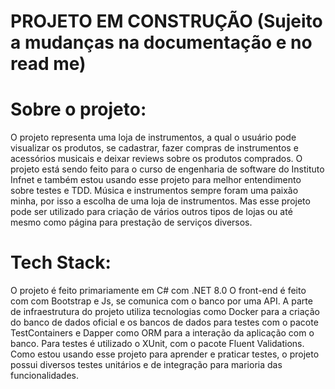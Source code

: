 # PROJETO EM CONSTRUÇÃO (Sujeito a mudanças na documentação e no read me)

# Sobre o projeto: 
O projeto representa uma loja de instrumentos, a qual o usuário pode visualizar os produtos, se cadastrar, 
fazer compras de instrumentos e acessórios musicais e deixar reviews sobre os produtos comprados. O projeto está sendo feito para 
o curso de engenharia de software do Instituto Infnet e também estou usando esse projeto para melhor entendimento sobre testes e TDD. 
Música e instrumentos sempre foram uma paixão minha, por isso a escolha de uma loja de instrumentos. Mas esse projeto pode ser utilizado para
criação de vários outros tipos de lojas ou até mesmo como página para prestação de serviços diversos.

# Tech Stack:
O projeto é feito primariamente em C# com .NET 8.0
O front-end é feito com com Bootstrap e Js, se comunica com o banco por uma API.
A parte de infraestrutura do projeto utiliza tecnologias como Docker para a criação do banco de dados oficial e os bancos de dados para testes com o pacote TestContainers e 
Dapper como ORM para a interação da aplicação com o banco.
Para testes é utilizado o XUnit, com o pacote Fluent Validations. Como estou usando esse projeto para aprender e praticar testes, o projeto possui diversos testes unitários e de integração
para marioria das funcionalidades. 



